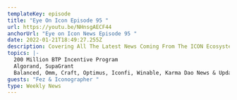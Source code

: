 ```yaml
---
templateKey: episode
title: "Eye On Icon Episode 95 "
url: https://youtu.be/NHnsgAECF44
anchorUrl: "Eye on Icon News Episode 95 "
date: 2022-01-21T18:49:27.255Z
description: Covering All The Latest News Coming From The ICON Ecosystem
topics: |-
  200 Million BTP Incentive Program 
  Algorand, SupaGrant
  Balanced, Omm, Craft, Optimus, Iconfi, Winable, Karma Dao News & Updates 
guests: "Fez & Iconographer "
type: Weekly News
---
```

